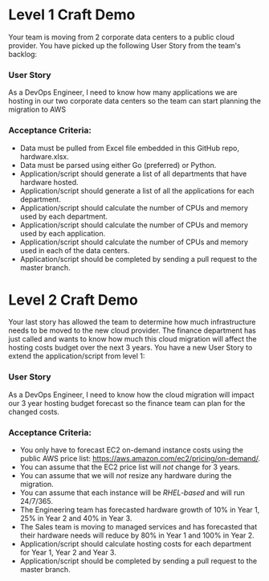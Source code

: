 # Level 1 Craft Demo

Your team is moving from 2 corporate data centers to a public cloud provider. You have picked up the following User Story from the team's backlog:

### User Story

As a DevOps Engineer, I need to know how many applications we are hosting in our two corporate data centers so the team can start planning the migration to AWS

### Acceptance Criteria:
* Data must be pulled from Excel file embedded in this GitHub repo, hardware.xlsx.
* Data must be parsed using either Go (preferred) or Python.
* Application/script should generate a list of all departments that have hardware hosted.
* Application/script should generate a list of all the applications for each department.
* Application/script should calculate the number of CPUs and memory used by each department.
* Application/script should calculate the number of CPUs and memory used by each application.
* Application/script should calculate the number of CPUs and memory used in each of the data centers.
* Application/script should be completed by sending a pull request to the master branch.


# Level 2 Craft Demo

Your last story has allowed the team to determine how much infrastructure needs to be moved to the new cloud provider. The finance department has just called and wants to know how much this cloud migration will affect the hosting costs budget over the next 3 years. You have a new User Story to extend the application/script from level 1:

### User Story

As a DevOps Engineer, I need to know how the cloud migration will impact our 3 year hosting budget forecast so the finance team can plan for the changed costs.

### Acceptance Criteria:
* You only have to forecast EC2 on-demand instance costs using the public AWS price list: https://aws.amazon.com/ec2/pricing/on-demand/.
* You can assume that the EC2 price list will *not* change for 3 years.
* You can assume that we will *not* resize any hardware during the migration.
* You can assume that each instance will be *RHEL-based* and will run 24/7/365.
* The Engineering team has forecasted hardware growth of 10% in Year 1, 25% in Year 2 and 40% in Year 3.
* The Sales team is moving to managed services and has forecasted that their hardware needs will reduce by 80% in Year 1 and 100% in Year 2.
* Application/script should calculate hosting costs for each department for Year 1, Year 2 and Year 3.
* Application/script should be completed by sending a pull request to the master branch.
